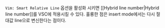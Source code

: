 `Vim: Smart Relative Line` 옵션을 활성화 시키면 [[Hybrid line number|Hybrid line number]]를 VSC에 적용시킬 수 있다. 훌륭한 점은 insert mode에서는 다시 절대값 line으로 변신한다는 점이다. 
